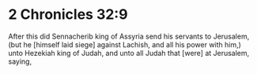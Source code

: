 # 2 Chronicles 32:9

After this did Sennacherib king of Assyria send his servants to Jerusalem, (but he [himself laid siege] against Lachish, and all his power with him,) unto Hezekiah king of Judah, and unto all Judah that [were] at Jerusalem, saying,